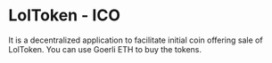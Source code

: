 # LolToken - ICO
It is a decentralized application to facilitate initial coin offering sale of LolToken. You can use Goerli ETH to buy the tokens.
